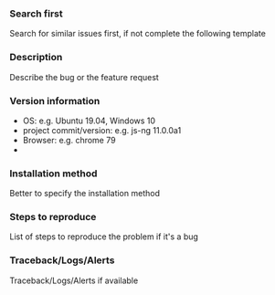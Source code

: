 ### Search first

Search for similar issues first, if not complete the following template

### Description

Describe the bug or the feature request

### Version information

* OS: e.g. Ubuntu 19.04, Windows 10
* project commit/version: e.g. js-ng 11.0.0a1
* Browser: e.g. chrome 79
*
### Installation method

Better to specify the installation method

### Steps to reproduce

List of steps to reproduce the problem if it's a bug

### Traceback/Logs/Alerts

Traceback/Logs/Alerts if available
